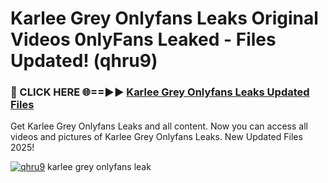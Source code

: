 # Karlee Grey Onlyfans Leaks Original Videos 0nlyFans Leaked - Files Updated! (qhru9)

<h3>🔴 CLICK HERE 🌐==►► <a href="https://best4dudes.click/HH4t6V" rel="nofollow">Karlee Grey Onlyfans Leaks Updated Files</a></h3>

Get Karlee Grey Onlyfans Leaks and all content. Now you can access all videos and pictures of Karlee Grey Onlyfans Leaks. New Updated Files 2025!

[![qhru9](https://github.com/user-attachments/assets/8c521d6e-e6e3-4a75-9320-d58ab9d79d5b)](https://best4dudes.click/HH4t6V)
karlee grey onlyfans leak